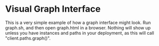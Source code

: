 # Visual Graph Interface

This is a very simple example of how a graph interface might look.  Run
graph.sh, and then open graph.html in a browser.  Nothing will show up unless
you have instances and paths in your deployment, as this will call
"client.paths.graph()".
